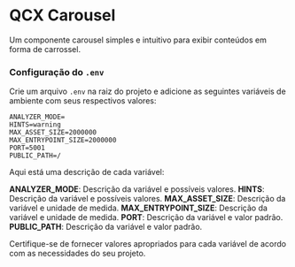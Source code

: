 # QCX Carousel

Um componente carousel simples e intuitivo para exibir conteúdos em forma de carrossel.

### Configuração do `.env`

Crie um arquivo `.env` na raiz do projeto e adicione as seguintes variáveis de ambiente com seus respectivos valores:

```env
ANALYZER_MODE=
HINTS=warning
MAX_ASSET_SIZE=2000000
MAX_ENTRYPOINT_SIZE=2000000
PORT=5001
PUBLIC_PATH=/
```

Aqui está uma descrição de cada variável:

**ANALYZER_MODE**: Descrição da variável e possíveis valores.
**HINTS**: Descrição da variável e possíveis valores.
**MAX_ASSET_SIZE**: Descrição da variável e unidade de medida.
**MAX_ENTRYPOINT_SIZE**: Descrição da variável e unidade de medida.
**PORT**: Descrição da variável e valor padrão.
**PUBLIC_PATH**: Descrição da variável e valor padrão.

Certifique-se de fornecer valores apropriados para cada variável de acordo com as necessidades do seu projeto.
